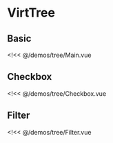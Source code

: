 # VirtTree

## Basic

<!<< @/demos/tree/Main.vue

## Checkbox

<!<< @/demos/tree/Checkbox.vue

## Filter

<!<< @/demos/tree/Filter.vue
